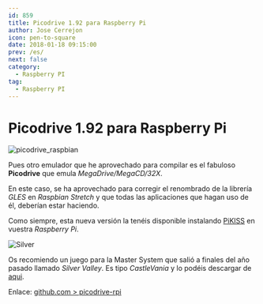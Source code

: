 ```yaml
---
id: 859
title: Picodrive 1.92 para Raspberry Pi
author: Jose Cerrejon
icon: pen-to-square
date: 2018-01-18 09:15:00
prev: /es/
next: false
category:
  - Raspberry PI
tag:
  - Raspberry PI
---
```


# Picodrive 1.92 para Raspberry Pi

![picodrive_raspbian](/images/2018/01/picodrive_raspbian.png)

Pues otro emulador que he aprovechado para compilar es el fabuloso **Picodrive** que emula *MegaDrive/MegaCD/32X*.

En este caso, se ha aprovechado para corregir el renombrado de la librería *GLES* en *Raspbian Stretch* y que todas las aplicaciones que hagan uso de él, deberían estar haciendo.

Como siempre, esta nueva versión la tenéis disponible instalando [PiKISS](https://github.com/jmcerrejon/PiKISS) en vuestra *Raspberry Pi*.

![Silver](/images/2018/01/silver_valley.png)

Os recomiendo un juego para la Master System que salió a finales del año pasado llamado *Silver Valley*. Es tipo *CastleVania* y lo podéis descargar de [aqui](http://www.smspower.org/Homebrew/SilverValley-SMS).

Enlace: [github.com > picodrive-rpi](https://github.com/Chips-fr/picodrive-rpi)